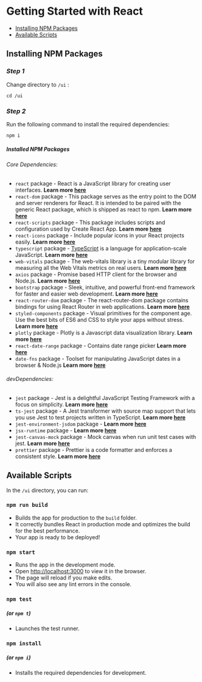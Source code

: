 
# Getting Started with React

- [Installing NPM Packages](#installing-npm-packages)
- [Available Scripts](#available-scripts)

## Installing NPM Packages

### *Step 1*
Change directory to `/ui` :
```
cd /ui
```

### *Step 2*
Run the following command to install the required dependencies:
```
npm i
```

##### Installed NPM Packages

###### _Core Dependencies:_
- `react` package - React is a JavaScript library for creating user interfaces. **Learn more [here](https://www.npmjs.com/package/react)**
- `react-dom` package - This package serves as the entry point to the DOM and server renderers for React. It is intended to be paired with the generic React package, which is shipped as react to npm. **Learn more [here](https://www.npmjs.com/package/react-dom)**
- `react-scripts` package - This package includes scripts and configuration used by Create React App. **Learn more [here](https://www.npmjs.com/package/react-scripts)**
- `react-icons` package - Include popular icons in your React projects easily. **Learn more [here](https://www.npmjs.com/package/react-icons)**
- `typescript` package - [TypeScript](https://www.typescriptlang.org/) is a language for application-scale JavaScript. **Learn more [here](https://www.npmjs.com/package/typescript)** 
- `web-vitals` package - The web-vitals library is a tiny modular library for measuring all the Web Vitals metrics on real users. **Learn more [here](https://www.npmjs.com/package/web-vitals)**
- `axios` package - Promise based HTTP client for the browser and Node.js. **Learn more [here](https://www.npmjs.com/package/axios)**
- `bootstrap` package - Sleek, intuitive, and powerful front-end framework for faster and easier web development. **Learn more [here](https://www.npmjs.com/package/bootstrap)**
- `react-router-dom` package - The react-router-dom package contains bindings for using React Router in web applications. **Learn more [here](https://www.npmjs.com/package/react-router-dom)**
- `styled-components` package - Visual primitives for the component age. Use the best bits of ES6 and CSS to style your apps without stress. **Learn more [here](https://www.npmjs.com/package/styled-components)**
- `plotly` package - Plotly is a Javascript data visualization library. **Learn more [here](https://plotly.com/javascript/react/)**
- `react-date-range` package - Contains date range picker **Learn more [here](https://www.npmjs.com/package/react-date-range)**
- `date-fns` package - Toolset for manipulating JavaScript dates in a browser & Node.js **Learn more [here](https://www.npmjs.com/package/date-fns)**


###### _devDependencies:_
- `jest` package - Jest is a delightful JavaScript Testing Framework with a focus on simplicity. **Learn more [here](https://jestjs.io/)**
- `ts-jest` package - A Jest transformer with source map support that lets you use Jest to test projects written in TypeScript. **Learn more [here](https://www.npmjs.com/package/ts-jest)**
- `jest-environment-jsdom` package - **Learn more [here](https://www.npmjs.com/package/jest-environment-jsdom)**
- `jsx-runtime` package - **Learn more [here](https://www.npmjs.com/package/jsx-runtime)**
- `jest-canvas-mock` package - Mock canvas when run unit test cases with jest. **Learn more [here](https://www.npmjs.com/package/jest-canvas-mock)**
- `prettier` package - Prettier is a code formatter and enforces a consistent style. **Learn more [here](https://prettier.io/)**

## Available Scripts

In the `/ui` directory, you can run:

### `npm run build`

- Builds the app for production to the `build` folder.
- It correctly bundles React in production mode and optimizes the build for the best performance.
- Your app is ready to be deployed!

### `npm start`

- Runs the app in the development mode.
- Open [http://localhost:3000](http://localhost:3000) to view it in the browser.
- The page will reload if you make edits.
- You will also see any lint errors in the console.

### `npm test`
##### (or `npm t`)
- Launches the test runner.

### `npm install`
##### (or `npm i`)
- Installs the required dependencies for development.